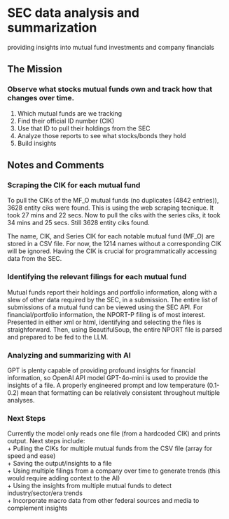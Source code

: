 # SEC data analysis and summarization
providing insights into mutual fund investments and company financials

## The Mission
### Observe what stocks mutual funds own and track how that changes over time.
1. Which mutual funds are we tracking
2. Find their official ID number (CIK)
3. Use that ID to pull their holdings from the SEC
4. Analyze those reports to see what stocks/bonds they hold
5. Build insights

## Notes and Comments
### Scraping the CIK for each mutual fund
To pull the CIKs of the MF_O mutual funds (no duplicates (4842 entries)), 3628 entity ciks were found. This is using the web scraping tecnique. It took 27 mins and 22 secs. Now to pull the ciks with the series ciks, it took 34 mins and 25 secs. Still 3628 entity ciks found. 

The name, CIK, and Series CIK for each notable mutual fund (MF_O) are stored in a CSV file. For now, the 1214 names without a corresponding CIK will be ignored. Having the CIK is crucial for programmatically accessing data from the SEC.

### Identifying the relevant filings for each mutual fund
Mutual funds report their holdings and portfolio information, along with a slew of other data required by the SEC, in a submission. The entire list of submissions of a mutual fund can be viewed using the SEC API. For financial/portfolio information, the NPORT-P filing is of most interest. Presented in either xml or html, identifying and selecting the files is straighforward. Then, using BeautifulSoup, the entire NPORT file is parsed and prepared to be fed to the LLM.

### Analyzing and summarizing with AI
GPT is plenty capable of providing profound insights for financial information, so OpenAI API model GPT-4o-mini is used to provide the insights of a file. A properly engineered prompt and low temperature (0.1-0.2) mean that formatting can be relatively consistent throughout multiple analyses.

### Next Steps
Currently the model only reads one file (from a hardcoded CIK) and prints output. Next steps include:
<br>+ Pulling the CIKs for multiple mutual funds from the CSV file (array for speed and ease)
<br>+ Saving the output/insights to a file
<br>+ Using multiple filings from a company over time to generate trends (this would require adding context to the AI)
<br>+ Using the insights from multiple mutual funds to detect industry/sector/era trends
<br>+ Incorporate macro data from other federal sources and media to complement insights